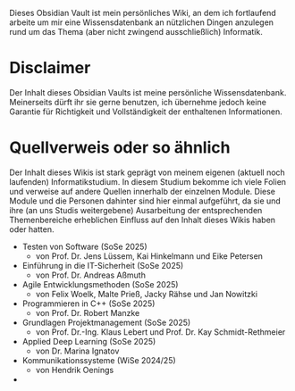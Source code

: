 Dieses Obsidian Vault ist mein persönliches Wiki, an dem ich fortlaufend arbeite um mir eine Wissensdatenbank an nützlichen Dingen anzulegen rund um das Thema (aber nicht zwingend ausschließlich) Informatik.

# Disclaimer
Der Inhalt dieses Obsidian Vaults ist meine persönliche Wissensdatenbank. Meinerseits dürft ihr sie gerne benutzen, ich übernehme jedoch keine Garantie für Richtigkeit und Vollständigkeit der enthaltenen Informationen.

# Quellverweis oder so ähnlich
Der Inhalt dieses Wikis ist stark geprägt von meinem eigenen (aktuell noch laufenden) Informatikstudium. In diesem Studium bekomme ich viele Folien und verweise auf andere Quellen innerhalb der einzelnen Module. Diese Module und die Personen dahinter sind hier einmal aufgeführt, da sie und ihre (an uns Studis weitergebene) Ausarbeitung der entsprechenden Themenbereiche erheblichen Einfluss auf den Inhalt dieses Wikis haben oder hatten.
- Testen von Software (SoSe 2025)
	- von Prof. Dr. Jens Lüssem, Kai Hinkelmann und Eike Petersen
- Einführung in die IT-Sicherheit (SoSe 2025)
	- von Prof. Dr. Andreas Aßmuth
- Agile Entwicklungsmethoden (SoSe 2025)
	- von Felix Woelk, Malte Prieß, Jacky Rähse und Jan Nowitzki
- Programmieren in C++ (SoSe 2025)
	- von Prof. Dr. Robert Manzke
- Grundlagen Projektmanagement (SoSe 2025)
	- von Prof. Dr.-Ing. Klaus Lebert und Prof. Dr. Kay Schmidt-Rethmeier
- Applied Deep Learning (SoSe 2025)
	- von Dr. Marina Ignatov
- Kommunikationssysteme (WiSe 2024/25)
	- von Hendrik Oenings
- 